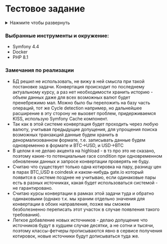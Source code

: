 # Тестовое задание
<details>
<summary>Нажмите чтобы развернуть</summary>

### Дано

2 источника котировок:

https://www.ecb.europa.eu/stats/eurofxref/eurofxref-daily.xml - котировки ecb для разных валют

https://api.coindesk.com/v1/bpi/historical/close.json - котировки для биткоинов в долларах

### Нужно

Написать конвертер валют на symfony:

1) Написать команду для импорта данных из этих источников (Предусмотреть возможность легкого добавления новых источников).

2) Написать консольную команду для конвертации валют. Если нет прямой конвертации, то пытаться конвертировать через другую валюту. Команда принимает на вход 3 параметра: сумму, которую нужно конвертировать и 2 валюты from и to. Команда может выдавать результат конвертации в произвольном виде, например “1 BTC = 32747.77 EUR”.
</details>

### Выбранные инструменты и окружение:
- Symfony 4.4
- Docker
- PHP 8.1

### Замечания по реализации
- БД решил не использовать, не вижу в ней смысла при такой постановке задачи. Конвертация происходит по последнему актуальному курсу, а раз нет необходимости хранить историю - объем данных даже для всех возможных валют будет пренебрежимо мал. Можно было бы переложить на базу часть операций, тот же Cycle detection например, но дальнейшее расширение в эту сторону не вызовет проблем, придерживаемся KISS, использую Symfony Cache компонент.
- Так как в этой системе конвертация будет проходить через любую валюту, учитывая предыдущие допущения, для упрощения поиска возможных транзакций данные будем хранить в денормализованном формате, т.е. записывать данные будем одновременно в формате и BTC->USD, и USD->BTC
- В целом я не делаю акцента на highload - в тз про это не сказано, поэтому какие-то потенциальные race condition при одновременном обновлении данных и запросе конвертации проверять не буду.
- Считаю что существует только одна котировка на пару, разницу цен в парах BTC_USD в coindesk и каком-нибудь gate.io который появится в системе позднее не учитываю, если одинаковые пары есть в разных источниках, какая будет использоваться системой - не гарантировано.
- Считаю курсы конвертации в рамках этой задачи туда и обратно одинаковыми (однако т.к. мы храним отдельно значения для конвертации в обоих направления, позже мы сможем безболезненно переписать этот участок в случае появления такого требования).
- Легкое добавление новых источников - делаю допущение что источников будут в худшем случае десятки, а не сотни и тысячи, поэтому классы-фетчеры прописываются явно в сервисе получения котировок, новые источники будут дописываться туда же.